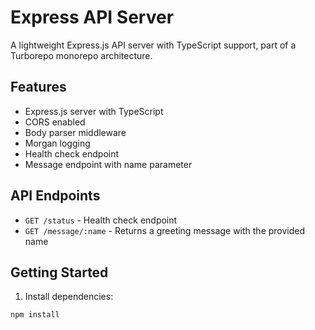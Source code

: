 # Express API Server

A lightweight Express.js API server with TypeScript support, part of a Turborepo monorepo architecture.

## Features

- Express.js server with TypeScript
- CORS enabled
- Body parser middleware
- Morgan logging
- Health check endpoint
- Message endpoint with name parameter

## API Endpoints

- `GET /status` - Health check endpoint
- `GET /message/:name` - Returns a greeting message with the provided name

## Getting Started

1. Install dependencies:
```bash
npm install
